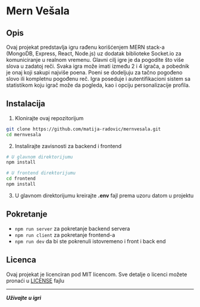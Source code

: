 # Mern Vešala

## Opis

Ovaj projekat predstavlja igru rađenu korišćenjem MERN stack-a (MongoDB, Express, React, Node.js) uz dodatak biblioteke Socket.io za komuniciranje u realnom vremenu. Glavni cilj igre je da pogodite što više slova u zadatoj reči. Svaka igra može imati između 2 i 4 igrača, a pobednik je onaj koji sakupi najviše poena. Poeni se dodeljuju za tačno pogođeno slovo ili kompletnu pogođenu reč. Igra poseduje i autentifikacioni sistem sa statistikom koju igrač može da pogleda, kao i opciju personalizacije profila.

## Instalacija

1. Klonirajte ovaj repozitorijum

```bash
git clone https://github.com/matija-radovic/mernvesala.git
cd mernvesala
```

2. Instalirajte zavisnosti za backend i frontend
```bash
# U glavnom direktorijumu
npm install

# U frontend direktorijumu
cd frontend
npm install
```

3. U glavnom direktorijumu kreirajte **.env** fajl prema uzoru datom u projektu

## Pokretanje

+ `npm run server` za pokretanje backend servera
+ `npm run client` za pokretanje frontend-a
+ `npm run dev` da bi ste pokrenuli istovremeno i front i back end

## Licenca

Ovaj projekat je licenciran pod MIT licencom. Sve detalje o licenci možete pronaći u [LICENSE](https://github.com/matija-radovic/mernvesala/blob/main/LICENSE) fajlu

---
***Uživajte u igri***

